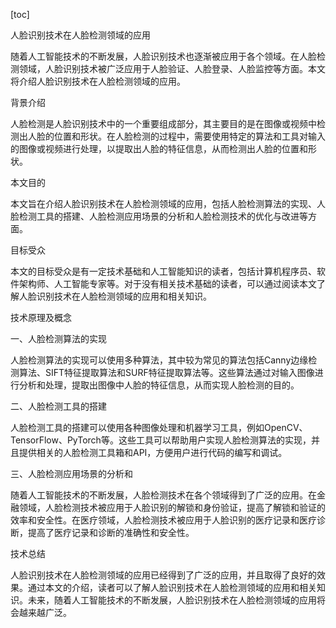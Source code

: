 
[toc]                    
                
                
人脸识别技术在人脸检测领域的应用

随着人工智能技术的不断发展，人脸识别技术也逐渐被应用于各个领域。在人脸检测领域，人脸识别技术被广泛应用于人脸验证、人脸登录、人脸监控等方面。本文将介绍人脸识别技术在人脸检测领域的应用。

背景介绍

人脸检测是人脸识别技术中的一个重要组成部分，其主要目的是在图像或视频中检测出人脸的位置和形状。在人脸检测的过程中，需要使用特定的算法和工具对输入的图像或视频进行处理，以提取出人脸的特征信息，从而检测出人脸的位置和形状。

本文目的

本文旨在介绍人脸识别技术在人脸检测领域的应用，包括人脸检测算法的实现、人脸检测工具的搭建、人脸检测应用场景的分析和人脸检测技术的优化与改进等方面。

目标受众

本文的目标受众是有一定技术基础和人工智能知识的读者，包括计算机程序员、软件架构师、人工智能专家等。对于没有相关技术基础的读者，可以通过阅读本文了解人脸识别技术在人脸检测领域的应用和相关知识。

技术原理及概念

一、人脸检测算法的实现

人脸检测算法的实现可以使用多种算法，其中较为常见的算法包括Canny边缘检测算法、SIFT特征提取算法和SURF特征提取算法等。这些算法通过对输入图像进行分析和处理，提取出图像中人脸的特征信息，从而实现人脸检测的目的。

二、人脸检测工具的搭建

人脸检测工具的搭建可以使用各种图像处理和机器学习工具，例如OpenCV、TensorFlow、PyTorch等。这些工具可以帮助用户实现人脸检测算法的实现，并且提供相关的人脸检测工具箱和API，方便用户进行代码的编写和调试。

三、人脸检测应用场景的分析和

随着人工智能技术的不断发展，人脸检测技术在各个领域得到了广泛的应用。在金融领域，人脸检测技术被应用于人脸识别的解锁和身份验证，提高了解锁和验证的效率和安全性。在医疗领域，人脸检测技术被应用于人脸识别的医疗记录和医疗诊断，提高了医疗记录和诊断的准确性和安全性。

技术总结

人脸识别技术在人脸检测领域的应用已经得到了广泛的应用，并且取得了良好的效果。通过本文的介绍，读者可以了解人脸识别技术在人脸检测领域的应用和相关知识。未来，随着人工智能技术的不断发展，人脸识别技术在人脸检测领域的应用将会越来越广泛。

